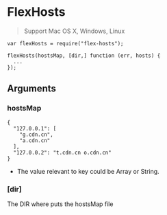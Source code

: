 # FlexHosts

> Support Mac OS X, Windows, Linux

```
var flexHosts = require("flex-hosts");

flexHosts(hostsMap, [dir,] function (err, hosts) {
  ...
});
```

## Arguments

### hostsMap

```
{
  "127.0.0.1": [
    "g.cdn.cn",
    "a.cdn.cn"
  ],
  "127.0.0.2": "t.cdn.cn o.cdn.cn"
}
```

* The value relevant to key could be Array or String.

### [dir]

The DIR where puts the hostsMap file
